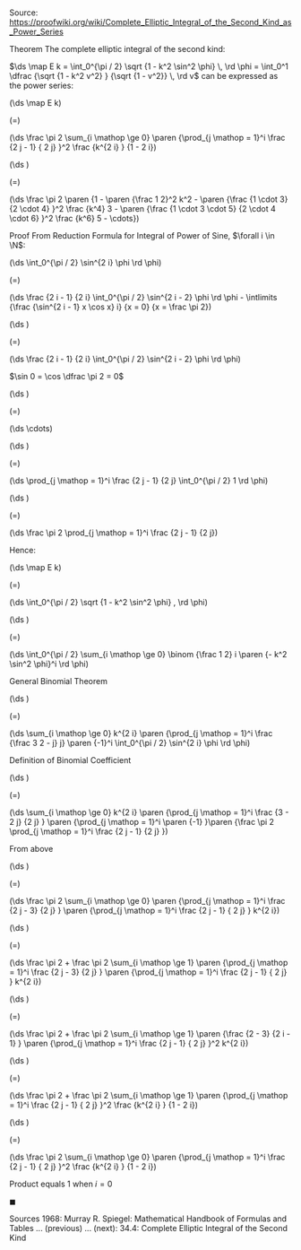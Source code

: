 # 

Source: https://proofwiki.org/wiki/Complete_Elliptic_Integral_of_the_Second_Kind_as_Power_Series

Theorem
The complete elliptic integral of the second kind:

$\ds \map E k = \int_0^{\pi / 2} \sqrt {1 - k^2 \sin^2 \phi} \, \rd \phi = \int_0^1 \dfrac {\sqrt {1 - k^2 v^2} } {\sqrt {1 - v^2}} \, \rd v$
can be expressed as the power series:














\(\ds \map E k\)

\(=\)







\(\ds \frac \pi 2 \sum_{i \mathop \ge 0} \paren {\prod_{j \mathop = 1}^i \frac {2 j - 1} { 2 j} }^2 \frac {k^{2 i} } {1 - 2 i}\)




















\(\ds \)

\(=\)







\(\ds \frac \pi 2 \paren {1 - \paren {\frac 1 2}^2 k^2 - \paren {\frac {1 \cdot 3} {2 \cdot 4} }^2 \frac {k^4} 3 - \paren {\frac {1 \cdot 3 \cdot 5} {2 \cdot 4 \cdot 6} }^2 \frac {k^6} 5 - \cdots}\)











Proof
From Reduction Formula for Integral of Power of Sine, $\forall i \in \N$:














\(\ds \int_0^{\pi / 2} \sin^{2 i} \phi \rd \phi\)

\(=\)







\(\ds \frac {2 i - 1} {2 i} \int_0^{\pi / 2} \sin^{2 i - 2} \phi \rd \phi - \intlimits {\frac {\sin^{2 i - 1} x \cos x} i} {x = 0} {x = \frac \pi 2}\)




















\(\ds \)

\(=\)







\(\ds \frac {2 i - 1} {2 i} \int_0^{\pi / 2} \sin^{2 i - 2} \phi \rd \phi\)





$\sin 0 = \cos \dfrac \pi 2 = 0$














\(\ds \)

\(=\)







\(\ds \cdots\)




















\(\ds \)

\(=\)







\(\ds \prod_{j \mathop = 1}^i \frac {2 j - 1} {2 j} \int_0^{\pi / 2} 1 \rd \phi\)




















\(\ds \)

\(=\)







\(\ds \frac \pi 2 \prod_{j \mathop = 1}^i \frac {2 j - 1} {2 j}\)









Hence:














\(\ds \map E k\)

\(=\)







\(\ds \int_0^{\pi / 2} \sqrt {1 - k^2 \sin^2 \phi} \, \rd \phi\)




















\(\ds \)

\(=\)







\(\ds \int_0^{\pi / 2} \sum_{i \mathop \ge 0} \binom {\frac 1 2} i \paren {- k^2 \sin^2 \phi}^i \rd \phi\)





General Binomial Theorem














\(\ds \)

\(=\)







\(\ds \sum_{i \mathop \ge 0} k^{2 i} \paren {\prod_{j \mathop = 1}^i \frac {\frac 3 2 - j} j} \paren {-1}^i \int_0^{\pi / 2} \sin^{2 i} \phi \rd \phi\)





Definition of Binomial Coefficient














\(\ds \)

\(=\)







\(\ds \sum_{i \mathop \ge 0} k^{2 i} \paren {\prod_{j \mathop = 1}^i \frac {3 - 2 j} {2 j} } \paren {\prod_{j \mathop = 1}^i \paren {-1} }\paren {\frac \pi 2 \prod_{j \mathop = 1}^i \frac {2 j - 1} {2 j} }\)





From above














\(\ds \)

\(=\)







\(\ds \frac \pi 2 \sum_{i \mathop \ge 0} \paren {\prod_{j \mathop = 1}^i \frac {2 j - 3} {2 j} } \paren {\prod_{j \mathop = 1}^i \frac {2 j - 1} { 2 j} } k^{2 i}\)




















\(\ds \)

\(=\)







\(\ds \frac \pi 2 + \frac \pi 2 \sum_{i \mathop \ge 1} \paren {\prod_{j \mathop = 1}^i \frac {2 j - 3} {2 j} } \paren {\prod_{j \mathop = 1}^i \frac {2 j - 1} { 2 j} } k^{2 i}\)




















\(\ds \)

\(=\)







\(\ds \frac \pi 2 + \frac \pi 2 \sum_{i \mathop \ge 1} \paren {\frac {2 - 3} {2 i - 1} } \paren {\prod_{j \mathop = 1}^i \frac {2 j - 1} { 2 j} }^2 k^{2 i}\)




















\(\ds \)

\(=\)







\(\ds \frac \pi 2 + \frac \pi 2 \sum_{i \mathop \ge 1} \paren {\prod_{j \mathop = 1}^i \frac {2 j - 1} { 2 j} }^2 \frac {k^{2 i} } {1 - 2 i}\)




















\(\ds \)

\(=\)







\(\ds \frac \pi 2 \sum_{i \mathop \ge 0} \paren {\prod_{j \mathop = 1}^i \frac {2 j - 1} { 2 j} }^2 \frac {k^{2 i} } {1 - 2 i}\)





Product equals $1$ when $i = 0$



$\blacksquare$


Sources
1968: Murray R. Spiegel: Mathematical Handbook of Formulas and Tables ... (previous) ... (next): $34.4$: Complete Elliptic Integral of the Second Kind




